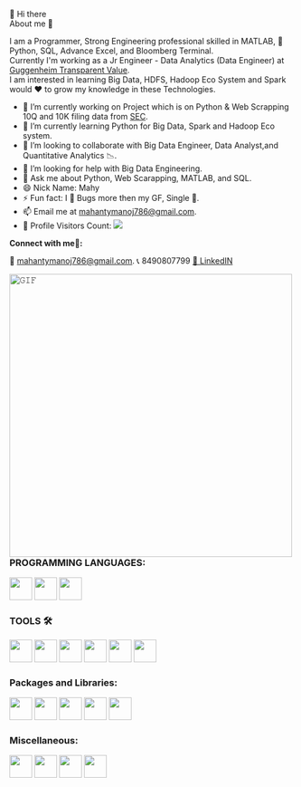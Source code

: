 👋 Hi there   
About me 🧑

I am a Programmer, Strong Engineering professional skilled in MATLAB, 🐍Python, SQL, Advance Excel, and Bloomberg Terminal.<br/>
Currently I'm working as a Jr Engineer - Data Analytics (Data Engineer) at <a href='https://www.transparentvalue.in/'> Guggenheim Transparent Value</a>.<br/>
I am interested in learning Big Data, HDFS, Hadoop Eco System and Spark would ♥️ to grow my knowledge in these Technologies.

<!-- Here are some ideas to get you started: -->

  - 🔭 I’m currently working on Project which is on Python & Web Scrapping 10Q and 10K filing data from <a href="https://www.sec.gov/">SEC</a>.
- 🌱 I’m currently learning Python for Big Data, Spark and Hadoop Eco system.
- 👯 I’m looking to collaborate with Big Data Engineer, Data Analyst,and Quantitative Analytics 📉.
- 🤔 I’m looking for help with Big Data Engineering.
- 💬 Ask me about Python, Web Scarapping, MATLAB, and SQL.
- 😄 Nick Name: Mahy
- ⚡ Fun fact: I 💖 Bugs more then my GF, Single 🤣.
- 📫 Email me at [mahantymanoj786@gmail.com](mailto:mahantymanoj786@gmail.com).
- 🎢 Profile Visitors Count: ![](https://visitor-badge.glitch.me/badge?page_id=rajat-9-6)

<!-- <details> -->
<!-- <summary> Connect with me🤝: </summary> -->
<!-- <br/> -->
**Connect with me🤝:**
<!-- <a target="_blank"><img align="left" height="300" width="300" alt="𝙶𝙸𝙵" src="https://camo.githubusercontent.com/cab6fe7bb1021d845cb67eae7c618dd09ca6ec53f028a5349cf3ceae47d6f889/687474703a2f2f692e696d6775722e636f6d2f6c6e636270426d2e676966"></a>  -->
<a>📧 [mahantymanoj786@gmail.com](mailto:mahantymanoj786@gmail.com).  </a>  <a>📞 8490807799  </a>
<a href='https://www.linkedin.com/in/manoj-mahanty-aa3769115/'>🗽 LinkedIN  </a>
<br/>

<a target="_blank"><img align="left" height="500" width="500" alt="𝙶𝙸𝙵" src="https://octodex.github.com/images/mona-the-rivetertocat.png"></a>
<br/>

<h3>PROGRAMMING LANGUAGES:</h3>

<code><img height="40" width="40" src="https://banner2.cleanpng.com/20180412/kye/kisspng-python-programming-language-computer-programming-language-5acfdc3636bac7.8891188615235717662242.jpg"></code><!--  Python -->
<code><img height="40" width="40" src="https://is4-ssl.mzstatic.com/image/thumb/Purple115/v4/49/97/49/49974975-18b1-97bb-cc70-049cf9be5e0a/AppIcon-1x_U007emarketing-0-6-0-85-220.png/1200x630wa.png"></code> <!--  MATLAB -->
<code><img height="40" width="40" src="https://cdn.imgbin.com/8/1/6/imgbin-microsoft-sql-server-database-server-computer-icons-table-qampZ2chsPtnqieZxe7ti8PxN.jpg"></code> <!--  SQL -->

<h3>TOOLS 🛠</h3>

<code><img height="40" width="40" src="https://upload.wikimedia.org/wikipedia/commons/thumb/9/9a/Visual_Studio_Code_1.35_icon.svg/1024px-Visual_Studio_Code_1.35_icon.svg.png"></code> <!--  VS Code -->
<code><img height="40" width="40" src="https://avatars.githubusercontent.com/u/11021581?v=4"></code> <!-- Spyder IDE -->
<code><img height="40" width="40" src="https://encrypted-tbn0.gstatic.com/images?q=tbn:ANd9GcSs529Br1vIPWoYIuYDnoRipSzfGCCOXC1VJZunr40NNIIq6Bft7wNRqWJjvP2Ine_oSyc&usqp=CAU"></code> <!-- Spyder IDE -->
<code><img height="40" width="40" src="https://i3.wp.com/filecr.com/wp-content/uploads/2018/12/Icon_Mathworks-Matlab_free-download.png"></code> <!-- MATLAB IDE -->
<code><img height="40" width="40" src="https://is2-ssl.mzstatic.com/image/thumb/Purple116/v4/0a/7d/5a/0a7d5af3-75b4-df8d-115b-e2f5ead0614d/source/256x256bb.jpg"></code> <!-- Bloomberg Terminal -->
<code><img height="40" width="40" src="https://www.investopedia.com/thmb/xdHlVdd1lwwtvOrta9xdMsys19Y=/680x440/filters:fill(auto,1)/excel_ms-5bfc379146e0fb00511cdefe.jpg"></code>
<!--  Excel -->

<h3>Packages and Libraries:</h3>
<code><img height="40" width="40" src="https://encrypted-tbn0.gstatic.com/images?q=tbn:ANd9GcT01Ctpf3nRjz7b9l-om2h2llNA0jL4d_MVtXXXHVF5mWIn5nyMXLgzYscFGZdbhf_LN8M&usqp=CAU"></code> <!-- Pandas -->
<code><img height="40" width="40" src="https://icons-for-free.com/iconfiles/png/128/NumPy-1324888747155633047.png"></code> <!-- Numpy -->
<code><img height="40" width="40" src="https://encrypted-tbn0.gstatic.com/images?q=tbn:ANd9GcSvoKLGDEA0KGPH6iZcZUdpV_bRJ5cJLrhYiA&usqp=CAU"></code> <!-- bs4 -->
<code><img height="40" width="40" src="https://2.python-requests.org/en/v0.10.6/_static/requests-sidebar.png"></code> <!-- request -->
<code><img height="40" width="40" src="https://upload.wikimedia.org/wikipedia/commons/0/01/Created_with_Matplotlib-logo.svg"></code> <!-- Matplot lib -->

<h3>Miscellaneous:</h3>

<code><img height="40" width="40" src="https://julialang.gallerycdn.vsassets.io/extensions/julialang/language-julia-insider/1.5.6/1637366211768/Microsoft.VisualStudio.Services.Icons.Default"></code> <!-- Julia -->
<code><img height="40" width="40" src="https://e7.pngegg.com/pngimages/473/621/png-clipart-xml-computer-icons-data-uri-scheme-favicon-xml-angle-text.png"></code> <!-- XML -->
<code><img height="40" width="40" src="https://encrypted-tbn0.gstatic.com/images?q=tbn:ANd9GcTkuY9-iqBPIa7b40cY5diViI7c_vhSoCRuPA&usqp=CAU"></code> <!-- XML -->
<code><img height="40" width="40" src="https://rdgfilings.com/wp-content/themes/rdg/images/xbrlv1.jpg"></code> <!-- XBLR -->
<br/>


